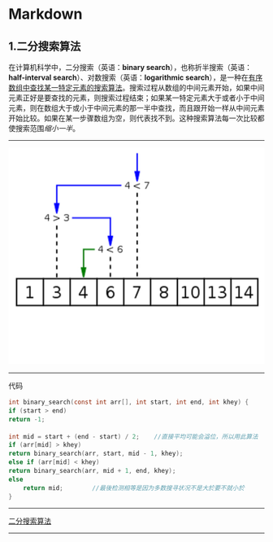 # Markdown
## 1.二分搜索算法
在计算机科学中，二分搜索（英语：**binary search**），也称折半搜索（英语：**half-interval search**）、对数搜索（英语：**logarithmic search**），是一种在<u>有序数组中查找某一特定元素的搜索算法</u>。搜索过程从数组的中间元素开始，如果中间元素正好是要查找的元素，则搜索过程结束；如果某一特定元素大于或者小于中间元素，则在数组大于或小于中间元素的那一半中查找，而且跟开始一样从中间元素开始比较。如果在某一步骤数组为空，则代表找不到。这种搜索算法每一次比较都使搜索范围*缩小一半*。
***
![二分搜索图片](1.jpg)
***
代码
```C
int binary_search(const int arr[], int start, int end, int khey) {
if (start > end)
return -1;
  
int mid = start + (end - start) / 2;    //直接平均可能会溢位，所以用此算法
if (arr[mid] > khey)
return binary_search(arr, start, mid - 1, khey);
else if (arr[mid] < khey)
return binary_search(arr, mid + 1, end, khey);
else
    return mid;        //最後检测相等是因为多数搜寻状况不是大於要不就小於
}
```
***
[二分搜索算法](https://baike.baidu.com/item/%E4%BA%8C%E5%88%86%E6%90%9C%E7%B4%A2%E7%AE%97%E6%B3%95/4081752)
***